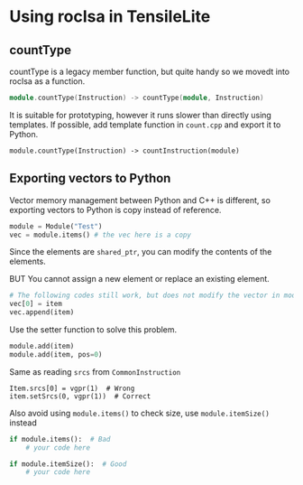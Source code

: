 # Using rocIsa in TensileLite

## countType

countType is a legacy member function, but quite handy so we movedt into rocIsa as a function.

```c++
module.countType(Instruction) -> countType(module, Instruction)
```

It is suitable for prototyping, however it runs slower than directly using templates. If possible, add template function in ``count.cpp`` and export it to Python.

```
module.countType(Instruction) -> countInstruction(module)
```

## Exporting vectors to Python

Vector memory management between Python and C++ is different, so exporting vectors to Python is copy instead of reference.

```python
module = Module("Test")
vec = module.items() # the vec here is a copy
```

Since the elements are ``shared_ptr``, you can modify the contents of the elements.

BUT You cannot assign a new element or replace an existing element.

```python
# The following codes still work, but does not modify the vector in module.
vec[0] = item
vec.append(item)
```

Use the setter function to solve this problem.

```python
module.add(item)
module.add(item, pos=0)
```

Same as reading ``srcs`` from ``CommonInstruction``

```
Item.srcs[0] = vgpr(1)  # Wrong
item.setSrcs(0, vgpr(1))  # Correct
```

Also avoid using ``module.items()`` to check size, use ``module.itemSize()`` instead

```python
if module.items():  # Bad
    # your code here

if module.itemSize():  # Good
    # your code here
```
